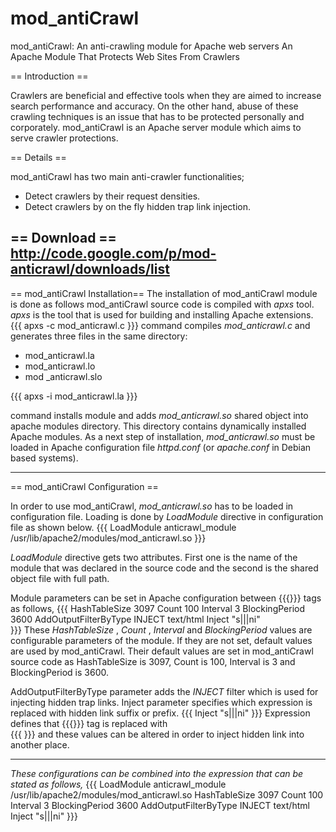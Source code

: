 # mod_antiCrawl
mod_antiCrawl: An anti-crawling module for Apache web servers
An Apache Module That Protects Web Sites From Crawlers

== Introduction ==

Crawlers  are  beneficial  and  effective  tools  when  they  are  aimed  to  increase  search performance  and  accuracy.  On  the  other  hand,  abuse  of  these  crawling  techniques  is  an issue  that  has  to  be  protected  personally  and  corporately.  mod_antiCrawl  is  an  Apache 
server module which aims to serve crawler protections. 


== Details ==

mod_antiCrawl has two main anti-crawler functionalities;
  * Detect crawlers by their request densities.
  * Detect crawlers by on the fly hidden trap link injection.

== Download ==
http://code.google.com/p/mod-anticrawl/downloads/list
----

== mod_antiCrawl Installation==
The installation of mod_antiCrawl module is done as follows mod_antiCrawl source code is compiled with *apxs* tool. *apxs* is the tool that is used for building and installing Apache extensions.  
{{{
apxs -c mod_anticrawl.c 
}}}
command  compiles  *mod_anticrawl.c*  and  generates  three  files  in  the  same  directory: 
  * mod_anticrawl.la 
  * mod_anticrawl.lo 
  * mod _anticrawl.slo 

{{{
apxs -i mod_anticrawl.la 
}}}

command  installs  module  and  adds  *mod_anticrawl.so*  shared  object  into  apache  modules directory. This directory contains dynamically installed Apache modules. As a next step of installation, *mod_anticrawl.so*  must  be  loaded  in  Apache  configuration  file  *httpd.conf*  (or 
*apache.conf* in Debian based systems). 
 
----

== mod_antiCrawl Configuration ==
 
In order to use mod_antiCrawl, *mod_anticrawl.so* has to be loaded in configuration file. Loading is done by *LoadModule* directive in configuration file as shown below. 
{{{
LoadModule anticrawl_module /usr/lib/apache2/modules/mod_anticrawl.so 
}}}

*LoadModule* directive  gets  two  attributes.  First  one  is  the  name  of  the  module  that  was declared in the source code and the second is the shared object file with full path. 
  
Module  parameters  can  be  set  in  Apache  configuration  between 
{{{<IfModule></IfModule>}}} tags as follows, 
{{{ 
  <IfModule mod_anticrawl.c> 
      HashTableSize 3097 
      Count 100 
      Interval 3 
      BlockingPeriod 3600 
      AddOutputFilterByType INJECT text/html 
      Inject "s|</a>|</a><a href=dontclick.html style=display:none;>link</a>|ni" 
  </IfModule>  
}}} 
These *HashTableSize* , *Count* ,  *Interval* and *BlockingPeriod* values are configurable parameters  of  the  module.  If  they  are  not  set,  default  values  are  used  by  mod_antiCrawl. Their  default  values  are  set  in  mod_antiCrawl  source  code  as  HashTableSize  is  3097, Count is 100, Interval is 3 and BlockingPeriod is 3600.
 
AddOutputFilterByType  parameter  adds  the  *INJECT*  filter  which  is  used  for injecting hidden trap links.  Inject parameter specifies which expression is replaced with hidden link suffix or prefix. 
{{{ 
Inject "s|</a>|</a><a href=dontclick.html style=display:none;>link</a>|ni" 
}}} 
Expression defines that {{{</a>}}} tag is replaced with     
{{{ 
</a><a href=dontclick.html style=display:none;>link</a> 
}}} 
and these values can be altered in order to inject hidden link into another place.  
 
----

*These configurations can be combined into the expression that can be stated as follows,*
{{{ 
LoadModule anticrawl_module /usr/lib/apache2/modules/mod_anticrawl.so 
<IfModule mod_anticrawl.c> 
    HashTableSize 3097 
    Count 100 
    Interval 3 
    BlockingPeriod 3600 
    AddOutputFilterByType INJECT text/html 
    Inject "s|</a>|</a><a href=dontclick.html style=display:none;>link</a>|ni" 
</IfModule>
}}}
